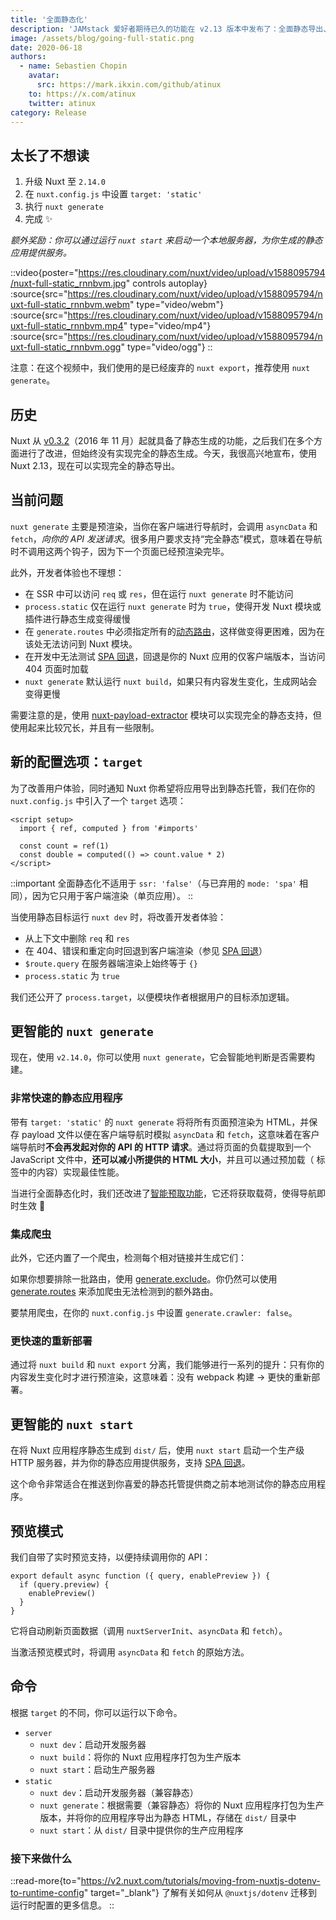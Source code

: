 ```yaml
---
title: '全面静态化'
description: 'JAMstack 爱好者期待已久的功能在 v2.13 版本中发布了：全面静态导出、智能预取改进、集成爬虫、更快的重新部署、内置 Web 服务器和新的配置目标选项 ⚡️'
image: /assets/blog/going-full-static.png
date: 2020-06-18
authors:
  - name: Sebastien Chopin
    avatar:
      src: https://mark.ikxin.com/github/atinux
    to: https://x.com/atinux
    twitter: atinux
category: Release
---
```


## 太长了不想读

1. 升级 Nuxt 至 `2.14.0`
2. 在 `nuxt.config.js` 中设置 `target: 'static'`
3. 执行 `nuxt generate`
4. 完成 ✨

_额外奖励：你可以通过运行 `nuxt start` 来启动一个本地服务器，为你生成的静态应用提供服务。_

::video{poster="https://res.cloudinary.com/nuxt/video/upload/v1588095794/nuxt-full-static_rnnbvm.jpg" controls autoplay}
  :source{src="https://res.cloudinary.com/nuxt/video/upload/v1588095794/nuxt-full-static_rnnbvm.webm" type="video/webm"}
  :source{src="https://res.cloudinary.com/nuxt/video/upload/v1588095794/nuxt-full-static_rnnbvm.mp4" type="video/mp4"}
  :source{src="https://res.cloudinary.com/nuxt/video/upload/v1588095794/nuxt-full-static_rnnbvm.ogg" type="video/ogg"}
::

注意：在这个视频中，我们使用的是已经废弃的 `nuxt export`，推荐使用 `nuxt generate`。

## 历史

Nuxt 从 [v0.3.2](https://github.com/nuxt/nuxt.js/releases/tag/v0.3.2)（2016 年 11 月）起就具备了静态生成的功能，之后我们在多个方面进行了改进，但始终没有实现完全的静态生成。今天，我很高兴地宣布，使用 Nuxt 2.13，现在可以实现完全的静态导出。

## 当前问题

`nuxt generate` 主要是预渲染，当你在客户端进行导航时，会调用 `asyncData` 和 `fetch`，_向你的 API 发送请求_。很多用户要求支持“完全静态”模式，意味着在导航时不调用这两个钩子，因为下一个页面已经预渲染完毕。

此外，开发者体验也不理想：

- 在 SSR 中可以访问 `req` 或 `res`，但在运行 `nuxt generate` 时不能访问
- `process.static` 仅在运行 `nuxt generate` 时为 `true`，使得开发 Nuxt 模块或插件进行静态生成变得缓慢
- 在 `generate.routes` 中必须指定所有的[动态路由](https://v2.nuxt.com/docs/features/file-system-routing#dynamic-routes)，这样做变得更困难，因为在该处无法访问到 Nuxt 模块。
- 在开发中无法测试 [SPA 回退](https://v2.nuxt.com/docs/concepts/static-site-generation#spa-fallback)，回退是你的 Nuxt 应用的仅客户端版本，当访问 404 页面时加载
- `nuxt generate` 默认运行 `nuxt build`，如果只有内容发生变化，生成网站会变得更慢

需要注意的是，使用 [nuxt-payload-extractor](https://github.com/DreaMinder/nuxt-payload-extractor) 模块可以实现完全的静态支持，但使用起来比较冗长，并且有一些限制。

## 新的配置选项：`target`

为了改善用户体验，同时通知 Nuxt 你希望将应用导出到静态托管，我们在你的 `nuxt.config.js` 中引入了一个 `target` 选项：

```vue
<script setup>
  import { ref, computed } from '#imports'

  const count = ref(1)
  const double = computed(() => count.value * 2)
</script>
```

::important
全面静态化不适用于 `ssr: 'false'`（与已弃用的 `mode: 'spa'` 相同），因为它只用于客户端渲染（单页应用）。
::

当使用静态目标运行 `nuxt dev` 时，将改善开发者体验：

- 从上下文中删除 `req` 和 `res`
- 在 404、错误和重定向时回退到客户端渲染（参见 [SPA 回退](https://v2.nuxt.com/docs/concepts/static-site-generation#spa-fallback)）
- `$route.query` 在服务器端渲染上始终等于 `{}`
- `process.static` 为 `true`

我们还公开了 `process.target`，以便模块作者根据用户的目标添加逻辑。

## 更智能的 `nuxt generate`

现在，使用 `v2.14.0`，你可以使用 `nuxt generate`，它会智能地判断是否需要构建。

### 非常快速的静态应用程序

带有 `target: 'static'` 的 `nuxt generate` 将将所有页面预渲染为 HTML，并保存 payload 文件以便在客户端导航时模拟 `asyncData` 和 `fetch`，这意味着在客户端导航时**不会再发起对你的 API 的 HTTP 请求**。通过将页面的负载提取到一个 JavaScript 文件中，**还可以减小所提供的 HTML 大小**，并且可以通过预加载（<link> 标签中的内容）实现最佳性能。

当进行全面静态化时，我们还改进了[智能预取功能](/blog/introducing-smart-prefetching)，它还将获取载荷，使得导航即时生效 👀

### 集成爬虫

此外，它还内置了一个爬虫，检测每个相对链接并生成它们：

如果你想要排除一批路由，使用 [generate.exclude](https://v2.nuxt.com/docs/configuration-glossary/configuration-generate#exclude)。你仍然可以使用 [generate.routes](https://v2.nuxt.com/docs/configuration-glossary/configuration-generate#routes) 来添加爬虫无法检测到的额外路由。

要禁用爬虫，在你的 `nuxt.config.js` 中设置 `generate.crawler: false`。

### 更快速的重新部署

通过将 `nuxt build` 和 `nuxt export` 分离，我们能够进行一系列的提升：只有你的内容发生变化时才进行预渲染，这意味着：没有 webpack 构建 → 更快的重新部署。

## 更智能的 `nuxt start`

在将 Nuxt 应用程序静态生成到 `dist/` 后，使用 `nuxt start` 启动一个生产级 HTTP 服务器，并为你的静态应用提供服务，支持 [SPA 回退](https://v2.nuxt.com/docs/concepts/static-site-generation#spa-fallback)。

这个命令非常适合在推送到你喜爱的静态托管提供商之前本地测试你的静态应用程序。

## 预览模式

我们自带了实时预览支持，以便持续调用你的 API：

```js{}[plugins/preview.client.js]
export default async function ({ query, enablePreview }) {
  if (query.preview) {
    enablePreview()
  }
}
```

它将自动刷新页面数据（调用 `nuxtServerInit`、`asyncData` 和 `fetch`）。

当激活预览模式时，将调用 `asyncData` 和 `fetch` 的原始方法。

## 命令

根据 `target` 的不同，你可以运行以下命令。

- `server`
  - `nuxt dev`：启动开发服务器
  - `nuxt build`：将你的 Nuxt 应用程序打包为生产版本
  - `nuxt start`：启动生产服务器
- `static`
  - `nuxt dev`：启动开发服务器（兼容静态）
  - `nuxt generate`：根据需要（兼容静态）将你的 Nuxt 应用程序打包为生产版本，并将你的应用程序导出为静态 HTML，存储在 `dist/` 目录中
  - `nuxt start`：从 `dist/` 目录中提供你的生产应用程序

### 接下来做什么

::read-more{to="https://v2.nuxt.com/tutorials/moving-from-nuxtjs-dotenv-to-runtime-config" target="_blank"}
了解有关如何从 `@nuxtjs/dotenv` 迁移到运行时配置的更多信息。
::
